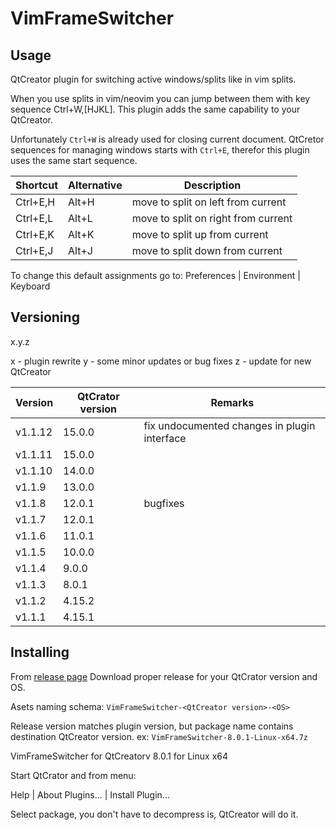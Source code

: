 # VimFrameSwitcher

## Usage
QtCreator plugin for switching active windows/splits like in vim splits.

When you use splits in vim/neovim you can jump between them with key sequence
Ctrl+W,[HJKL]. This plugin adds the same capability to your QtCreator.

Unfortunately `Ctrl+W` is already used for closing current document.
QtCretor sequences for managing windows starts with `Ctrl+E`, therefor
this plugin uses the same start sequence.

| Shortcut | Alternative | Description |
|----------|-------------|-------------|
| Ctrl+E,H | Alt+H       | move to split on left from current |
| Ctrl+E,L | Alt+L       | move to split on right from current |
| Ctrl+E,K | Alt+K       | move to split up from current |
| Ctrl+E,J | Alt+J       | move to split down from current |

To change this default assignments go to:
Preferences | Environment | Keyboard

## Versioning

x.y.z

x - plugin rewrite
y - some minor updates or bug fixes
z - update for new QtCreator

| Version | QtCrator version| Remarks |
|---------|-----------------|---------|
| v1.1.12 |  15.0.0 | fix undocumented changes in plugin interface |
| v1.1.11 |  15.0.0 | |
| v1.1.10 |  14.0.0 | |
| v1.1.9  |  13.0.0 | |
| v1.1.8  |  12.0.1 | bugfixes |
| v1.1.7  |  12.0.1 ||
| v1.1.6  |  11.0.1 ||
| v1.1.5  |  10.0.0 ||
| v1.1.4  |  9.0.0 ||
| v1.1.3  |  8.0.1 ||
| v1.1.2  |  4.15.2 ||
| v1.1.1  |  4.15.1 ||


## Installing

From [release page](https://github.com/RockFordgt/VimFrameSwitcher/releases)
Download proper release for your QtCrator version and OS.

Asets naming schema:
`VimFrameSwitcher-<QtCreator version>-<OS>`

Release version matches plugin version, but package name contains
destination QtCreator version.
ex: `VimFrameSwitcher-8.0.1-Linux-x64.7z`

VimFrameSwitcher for QtCreatorv 8.0.1 for Linux x64

Start QtCrator and from menu:

Help | About Plugins... | Install Plugin...

Select package, you don't have to decompress is, QtCreator will do it.


